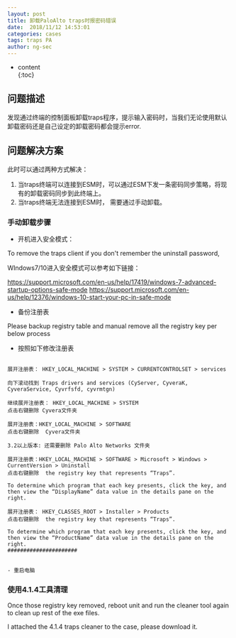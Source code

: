 ```yaml
---
layout: post  
title: 卸载PaloAlto traps时报密码错误
date:  2018/11/12 14:53:01
categories: cases
tags: traps PA
author: ng-sec  
---
```


* content  
{:toc}

## 问题描述
发现通过终端的控制面板卸载traps程序，提示输入密码时，当我们无论使用默认卸载密码还是自己设定的卸载密码都会提示error.


## 问题解决方案

此时可以通过两种方式解决：

1) 当traps终端可以连接到ESM时，可以通过ESM下发一条密码同步策略，将现有的卸载密码同步到此终端上。
2) 当traps终端无法连接到ESM时， 需要通过手动卸载。

### 手动卸载步骤

- 开机进入安全模式：

To remove the traps client if you don't remember the uninstall password,

WIndows7/10进入安全模式可以参考如下链接：

https://support.microsoft.com/en-us/help/17419/windows-7-advanced-startup-options-safe-mode
https://support.microsoft.com/en-us/help/12376/windows-10-start-your-pc-in-safe-mode

 - 备份注册表
 
Please backup registry table and manual remove all the registry key per below process
- 按照如下修改注册表

``` shell

展开注册表： HKEY_LOCAL_MACHINE > SYSTEM > CURRENTCONTROLSET > services

向下滚动找到 Traps drivers and services (CyServer, CyveraK, CyveraService, Cyvrfsfd, cyvrmtgn)

继续展开注册表： HKEY_LOCAL_MACHINE > SYSTEM
点击右键删除 Cyvera文件夹

展开注册表：HKEY_LOCAL_MACHINE > SOFTWARE
点击右键删除  Cyvera文件夹

3.2以上版本: 还需要删除 Palo Alto Networks 文件夹

展开注册表：HKEY_LOCAL_MACHINE > SOFTWARE > Microsoft > Windows > CurrentVersion > Uninstall
点击右键删除  the registry key that represents “Traps”. 

To determine which program that each key presents, click the key, and then view the “DisplayName” data value in the details pane on the right.

展开注册表： HKEY_CLASSES_ROOT > Installer > Products
点击右键删除  the registry key that represents “Traps”.

To determine which program that each key presents, click the key, and then view the “ProductName” data value in the details pane on the right.
######################


- 重启电脑

```
### 使用4.1.4工具清理

Once those registry key removed, reboot unit and run the cleaner tool again to clean up rest of the exe files.

I attached the 4.1.4 traps cleaner to the case, please download it.